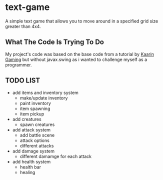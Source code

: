 # text-game

A simple text game that allows you to move around in a specified grid size greater than 4x4.

## What The Code Is Trying To Do

My project's code was based on the base code from a tutorial by <a href="https://www.youtube.com/@KaarinGaming">Kaarin Gaming</a> but without javax.swing as i wanted to challenge myself as a programmer.

## TODO LIST
- add items and inventory system
  * make/update inventory
  * paint inventory
  * item spawning
  * item pickup
- add creatures
  * spawn creatures
- add attack system
  * add battle scene
  * attack options
  * different attacks
- add damage system
  * different damamge for each attack
- add health system
  * health bar
  * healing
